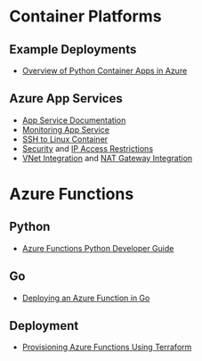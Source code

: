 # Container Platforms

## Example Deployments
- [Overview of Python Container Apps in Azure](https://learn.microsoft.com/en-us/azure/developer/python/containers-in-azure-overview-python?tabs=vscode-ide)

## Azure App Services
- [App Service Documentation](https://learn.microsoft.com/en-us/azure/app-service/)
- [Monitoring App Service](https://learn.microsoft.com/en-us/azure/app-service/monitor-app-service)
- [SSH to Linux Container](https://learn.microsoft.com/en-us/azure/app-service/configure-linux-open-ssh-session?pivots=container-linux)
- [Security](https://learn.microsoft.com/en-us/azure/app-service/overview-security) and [IP Access Restrictions](https://learn.microsoft.com/en-us/azure/app-service/app-service-ip-restrictions?tabs=azurecli) 
- [VNet Integration](https://learn.microsoft.com/en-us/azure/app-service/overview-vnet-integration) and [NAT Gateway Integration](https://learn.microsoft.com/en-us/azure/app-service/overview-nat-gateway-integration)

# Azure Functions
## Python
- [Azure Functions Python Developer Guide](https://docs.microsoft.com/en-us/azure/azure-functions/functions-reference-python?tabs=application-level)

## Go 
- [Deploying an Azure Function in Go](https://www.hildeberto.com/2021/01/azure-function-golang-2.html)

## Deployment 
- [Provisioning Azure Functions Using Terraform](https://www.hildeberto.com/2021/03/terraform-azure-function.html)
